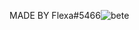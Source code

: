 MADE BY Flexa#5466![bete](https://user-images.githubusercontent.com/114634651/193944149-bb0f4761-5900-4aea-bcea-80c35e09c313.PNG)
